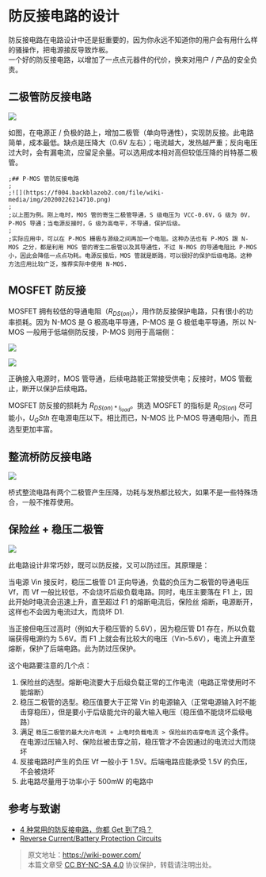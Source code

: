 # 防反接电路的设计

防反接电路在电路设计中还是挺重要的，因为你永远不知道你的用户会有用什么样的骚操作，把电源接反导致炸板。  
一个好的防反接电路，以增加了一点点元器件的代价，换来对用户 / 产品的安全负责。

## 二极管防反接电路

![](https://f004.backblazeb2.com/file/wiki-media/img/20211201155111.png)

如图，在电源正 / 负极的路上，增加二极管（单向导通性），实现防反接。此电路简单，成本最低。缺点是压降大（0.6V 左右）；电流越大，发热越严重；反向电压过大时，会有漏电流，应留足余量。可以选用成本相对高但较低压降的肖特基二极管。

```
;## P-MOS 管防反接电路
;
;![](https://f004.backblazeb2.com/file/wiki-media/img/20200226214710.png)
;
;以上图为例。刚上电时，MOS 管的寄生二极管导通，S 级电压为 VCC-0.6V，G 级为 0V，P-MOS 导通；当电源反接时，G 级为高电平，不导通，保护后级。
;
;实际应用中，可以在 P-MOS 栅极与源级之间再加一个电阻。这种办法也有 P-MOS 跟 N-MOS 之分，都是利用 MOS 管的寄生二极管以及其导通性，不过 N-MOS 的导通电阻比 P-MOS 小，因此会降低一点点功耗。电源反接后，MOS 管就是断路，可以很好的保护后级电路。这种方法应用比较广泛，推荐实际中使用 N-MOS.
```

## MOSFET 防反接

MOSFET 拥有较低的导通电阻（$R_{DS(on)}$），用作防反接保护电路，只有很小的功率损耗。因为 N-MOS 是 G 极高电平导通，P-MOS 是 G 极低电平导通，所以 N-MOS 一般用于低端侧防反接，P-MOS 则用于高端侧：

![](https://f004.backblazeb2.com/file/wiki-media/img/20211201152709.png)

![](https://f004.backblazeb2.com/file/wiki-media/img/20211201152720.png)

正确接入电源时，MOS 管导通，后续电路能正常接受供电；反接时，MOS 管截止，断开以保护后续电路。

MOSFET 防反接的损耗为 $R_{DS(on) * I_{load}}$。挑选 MOSFET 的指标是 $R_{DS(on)}$ 尽可能小，$U_GS{th}$ 在电源电压以下。相比而已，N-MOS 比 P-MOS 导通电阻小，而且选型更加丰富。

## 整流桥防反接电路

![](https://f004.backblazeb2.com/file/wiki-media/img/20200226220430.png)

桥式整流电路有两个二极管产生压降，功耗与发热都比较大，如果不是一些特殊场合，一般不推荐使用。

## 保险丝 + 稳压二极管

![](https://f004.backblazeb2.com/file/wiki-media/img/20200226220653.png)

此电路设计非常巧妙，既可以防反接，又可以防过压。其原理是：

当电源 Vin 接反时，稳压二极管 D1 正向导通，负载的负压为二极管的导通电压 Vf，而 Vf 一般比较低，不会烧坏后级负载电路。同时，电压主要落在 F1 上，因此开始时电流会迅速上升，直至超过 F1 的熔断电流后，保险丝 熔断，电源断开，这样也不会因为电流过大，而烧坏 D1.

当正接但电压过高时（例如大于稳压管的 5.6V），因为稳压管 D1 存在，所以负载端获得电源约为 5.6V。而 F1 上就会有比较大的电压（Vin-5.6V），电流上升直至熔断，保护了后端电路。此为防过压保护。

这个电路要注意的几个点：

1. 保险丝的选型。熔断电流要大于后级负载正常的工作电流（电路正常使用时不能熔断）
2. 稳压二极管的选型。稳压值要大于正常 Vin 的电源输入（正常电源输入时不能击穿稳压），但是要小于后级能允许的最大输入电压（稳压值不能烧坏后级电路）
3. 满足 `稳压二极管的最大允许电流 + 上电时负载电流 > 保险丝的击穿电流` 这个条件。在电源过压输入时、保险丝被击穿之前，稳压管才不会因通过的电流过大而烧坏
4. 反接电路时产生的负压 Vf 一般小于 1.5V。后端电路应能承受 1.5V 的负压，不会被烧坏
5. 此电路尽量用于功率小于 500mW 的电路中

## 参考与致谢

- [4 种常用的防反接电路，你都 Get 到了吗？](https://mp.weixin.qq.com/s?__biz=MzI4NTQ4NTA3NA==&mid=2247488589&idx=1&sn=74aa6b74d214ac69729d64b525740f80&chksm=ebea2530dc9dac26a8e74a9f100e8a809d784ad25e6b21c0c546f56d09ba8ba8dca17549e0f6&mpshare=1&scene=1&srcid=0226oplrUSzm6gc9CByvmgA8&sharer_sharetime=1582713417799&sharer_shareid=57baeb2b96d0cff9b17ac2c15b36602b&key=41c07c1199c0727c4030cc712f41de6d8a0e4db2516999aaa98854f2019a9adfe9a6e2f89a840d15c3ae1c3560f741b592f9b412994ae690bb777310a2b497bfa438831d7bf2da52fc89cc19bbc0d467&ascene=1&uin=MTk5MDUwOTA0Mg%3D%3D&devicetype=Windows+10&version=62080079&lang=zh_CN&exportkey=Azacss9x1N9t3FWOKDTbFKA%3D&pass_ticket=%2B%2Fs5mqUBkUbYMJV1cZ6LLdT4rpwnoGiQAvz1QyQpMhfrKWb9GbpDgnop6Filiqkd)
- [Reverse Current/Battery Protection Circuits](https://www.ti.com/lit/an/slva139/slva139.pdf?ts=1638334707859)

> 原文地址：<https://wiki-power.com/>  
> 本篇文章受 [CC BY-NC-SA 4.0](https://creativecommons.org/licenses/by/4.0/deed.zh) 协议保护，转载请注明出处。
